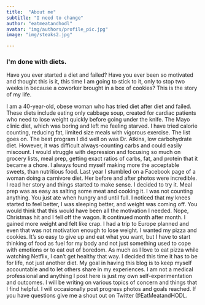 ```yaml
---
title:  "About me"
subtitle: "I need to change"
author: "eatmeatandhodl"
avatar: "img/authors/profile_pic.jpg"
image: "img/steaks2.jpg"

---
```


### I'm done with diets.
Have you ever started a diet and failed? Have you ever been so motivated and thought this is it, this time I am going to stick to it, only to stop two weeks in because a coworker brought in a box of cookies? This is the story of my life.

 I am a 40-year-old, obese woman who has tried diet after diet and failed. These diets include eating only cabbage soup, created for cardiac patients who need to lose weight quickly before going under the knife. The Mayo clinic diet, which was boring and left me feeling starved. I have tried calorie counting, reducing fat, limited size meals with vigorous exercise.  The list goes on. The best program I did well on was Dr. Atkins, low carbohydrate diet. However, it was difficult always-counting carbs and could easily miscount. I would struggle with depression and focusing so much on grocery lists, meal prep, getting exact ratios of carbs, fat, and protein that it became a chore. I always found myself making more the acceptable sweets, than nutritious food. Last year I stumbled on a Facebook page of a woman doing a carnivore diet. Her before and after photos were incredible. I read her story and things started to make sense. I decided to try it. Meal prep was as easy as salting some meat and cooking it. I was not counting anything. You just ate when hungry and until full. I noticed that my knees started to feel better, I was sleeping better, and weight was coming off. You would think that this would have been all the motivation I needed. Nope, Christmas hit and I fell off the wagon. It continued month after month. I gained more weight and felt like crap. I had a trip to Europe planned and even that was not motivation enough to lose weight. I wanted my pizza and cookies. It’s so easy to give up and eat what you want, but I have to start thinking of food as fuel for my body and not just something used to cope with emotions or to eat out of boredom. As much as I love to eat pizza while watching Netflix, I can’t get healthy that way. I decided this time it has to be for life, not just another diet. My goal in having this blog is to keep myself accountable and to let others share in my experiences. I am not a medical professional and anything I post here is just my own self-experimentation and outcomes. I will be writing on various topics of concern and things that I find helpful. I will occasionally post progress photos and goals reached. If you have questions give me a shout out on Twitter @EatMeatandHODL.
